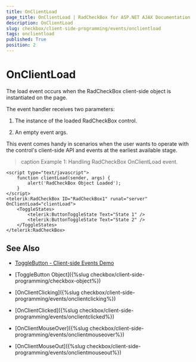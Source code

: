 ```yaml
---
title: OnClientLoad
page_title: OnClientLoad | RadCheckBox for ASP.NET AJAX Documentation
description: OnClientLoad
slug: checkbox/client-side-programming/events/onclientload
tags: onclientload
published: True
position: 2
---
```


# OnClientLoad

The load event occurs when the RadCheckBox client-side object is instantiated on the page.

The event handler receives two parameters:

1. The instance of the loaded RadCheckBox control.

1. An empty event args.

This event comes handy in scenarios when the user wants to operate with the control's client-side API and events at the earliest available stage.

>caption Example 1: Handling RadCheckBox OnClientLoad event.

````ASP.NET
<script type="text/javascript">
	function clientLoad(sender, args) {
		alert('RadCheckBox Object Loaded');
	}
</script>
<telerik:RadCheckBox ID="RadCheckBox1" runat="server" OnClientLoad="clientLoad">
	<ToggleStates>
	    <telerik:ButtonToggleState Text="State 1" />
	    <telerik:ButtonToggleState Text="State 2" />
	</ToggleStates>
</telerik:RadCheckBox>
````


## See Also

 * [ToggleButton - Client-side Events Demo](http://demos.telerik.com/aspnet-ajax/checkbox/client-side-api/client-side-events/defaultcs.aspx)

 * [ToggleButton Object]({%slug checkbox/client-side-programming/checkbox-object%})
 
 * [OnClientClicking]({%slug checkbox/client-side-programming/events/onclientclicking%})
 
 * [OnClientClicked]({%slug checkbox/client-side-programming/events/onclientclicked%})
 
 * [OnClientMouseOver]({%slug checkbox/client-side-programming/events/onclientmouseover%})
 
 * [OnClientMouseOut]({%slug checkbox/client-side-programming/events/onclientmouseout%})

